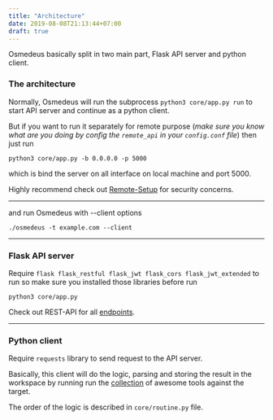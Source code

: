 ```yaml
---
title: "Architecture"
date: 2019-08-08T21:13:44+07:00
draft: true
---
```


Osmedeus basically split in two main part, Flask API server and python client.

### The architecture
Normally, Osmedeus will run the subprocess `python3 core/app.py run` to start API server and continue as a python client. 

But if you want to run it separately for remote purpose (_make sure you know what are you doing by config the `remote_api` in your `config.conf` file_) then just run 

```
python3 core/app.py -b 0.0.0.0 -p 5000
```
which is bind the server on all interface on local machine and port 5000.

Highly recommend check out [Remote-Setup](/installation/remote-setup/) for security concerns.
****

and run Osmedeus with --client options

```
./osmedeus -t example.com --client
```

------

### Flask API server
Require `flask flask_restful flask_jwt flask_cors flask_jwt_extended` to run so make sure you installed those libraries before run 

`python3 core/app.py` 

Check out REST-API for all [endpoints](https://documenter.getpostman.com/view/7482578/S1a626XR?version=latest).

------

### Python client
Require `requests` library to send request to the API server.

Basically, this client will do the logic, parsing and storing the result in the workspace by running run the [collection](https://github.com/j3ssie/Osmedeus/blob/master/CREDITS.md) of awesome tools against the target.

The order of the logic is described in `core/routine.py` file.


